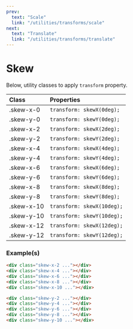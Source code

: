 ```yaml
---
prev:
  text: "Scale"
  link: "/utilities/transforms/scale"
next:
  text: "Translate"
  link: "/utilities/transforms/translate"
---
```


# Skew

Below, utility classes to apply `transform` property.

| Class      | Properties                 |
| :--------- | :------------------------- |
| .skew-x-0  | `transform: skewX(0deg);`  |
| .skew-y-0  | `transform: skewY(0deg);`  |
| .skew-x-2  | `transform: skewX(2deg);`  |
| .skew-y-2  | `transform: skewY(2deg);`  |
| .skew-x-4  | `transform: skewX(4deg);`  |
| .skew-y-4  | `transform: skewY(4deg);`  |
| .skew-x-6  | `transform: skewX(6deg);`  |
| .skew-y-6  | `transform: skewY(6deg);`  |
| .skew-x-8  | `transform: skewX(8deg);`  |
| .skew-y-8  | `transform: skewY(8deg);`  |
| .skew-x-10 | `transform: skewX(10deg);` |
| .skew-y-10 | `transform: skewY(10deg);` |
| .skew-x-12 | `transform: skewX(12deg);` |
| .skew-y-12 | `transform: skewY(12deg);` |

### Example(s)

<div class="flex-row justify-around radius-8 p-6 mt-8" style="background-color: var(--vp-c-bg-alt);">
  <div class="sqrt-12 radius-4 skew-x-2" style="background-color: var(--vp-c-brand-3);" />
  <div class="sqrt-12 radius-4 skew-x-4" style="background-color: var(--vp-c-brand-3);" />
  <div class="sqrt-12 radius-4 skew-x-6" style="background-color: var(--vp-c-brand-3);" />
  <div class="sqrt-12 radius-4 skew-x-8" style="background-color: var(--vp-c-brand-3);" />
  <div class="sqrt-12 radius-4 skew-x-10" style="background-color: var(--vp-c-brand-3);" />
</div>

```html
<div class="skew-x-2 ..."></div>
<div class="skew-x-4 ..."></div>
<div class="skew-x-6 ..."></div>
<div class="skew-x-8 ..."></div>
<div class="skew-x-10 ..."></div>
```

<div class="flex-row justify-around radius-8 p-6" style="background-color: var(--vp-c-bg-alt);">
  <div class="sqrt-12 radius-4 skew-y-2" style="background-color: var(--vp-c-brand-3);" />
  <div class="sqrt-12 radius-4 skew-y-4" style="background-color: var(--vp-c-brand-3);" />
  <div class="sqrt-12 radius-4 skew-y-6" style="background-color: var(--vp-c-brand-3);" />
  <div class="sqrt-12 radius-4 skew-y-8" style="background-color: var(--vp-c-brand-3);" />
  <div class="sqrt-12 radius-4 skew-y-10" style="background-color: var(--vp-c-brand-3);" />
</div>

```html
<div class="skew-y-2 ..."></div>
<div class="skew-y-4 ..."></div>
<div class="skew-y-6 ..."></div>
<div class="skew-y-8 ..."></div>
<div class="skew-y-10 ..."></div>
```
